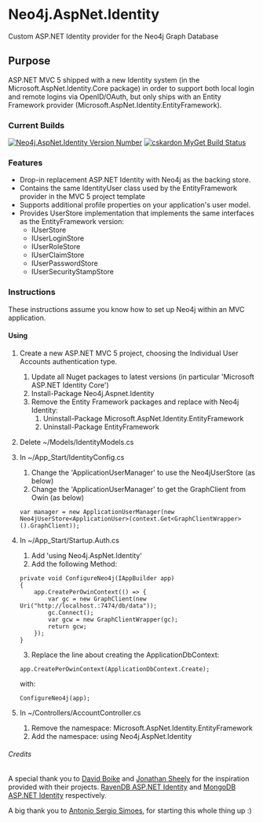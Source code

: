 Neo4j.AspNet.Identity
=====================

Custom ASP.NET Identity provider for the Neo4j Graph Database

## Purpose

ASP.NET MVC 5 shipped with a new Identity system (in the Microsoft.AspNet.Identity.Core package) in order to support both local login and remote logins via OpenID/OAuth, but only ships with an Entity Framework provider (Microsoft.AspNet.Identity.EntityFramework).

### Current Builds

[![Neo4j.AspNet.Identity Version Number](https://img.shields.io/nuget/v/Neo4j.AspNet.Identity.svg)](https://www.nuget.org/packages/Neo4j.AspNet.Identity/)
[![cskardon MyGet Build Status](https://www.myget.org/BuildSource/Badge/cskardon?identifier=d52e5cea-7c14-4043-86b8-97495ebbb5c4)](https://www.myget.org/)

### Features

- Drop-in replacement ASP.NET Identity with Neo4j as the backing store.
- Contains the same IdentityUser class used by the EntityFramework provider in the MVC 5 project template
- Supports additional profile properties on your application's user model.
- Provides UserStore implementation that implements the same interfaces as the EntityFramework version:
  - IUserStore
  - IUserLoginStore
  - IUserRoleStore
  - IUserClaimStore
  - IUserPasswordStore
  - IUserSecurityStampStore
 

### Instructions

These instructions assume you know how to set up Neo4j within an MVC application.

#### Using 

1. Create a new ASP.NET MVC 5 project, choosing the Individual User Accounts authentication type.
    1. Update all Nuget packages to latest versions (in particular 'Microsoft ASP.NET Identity Core')
    2. Install-Package Neo4j.Aspnet.Identity
    3. Remove the Entity Framework packages and replace with Neo4j Identity:
        1. Uninstall-Package Microsoft.AspNet.Identity.EntityFramework
        2. Uninstall-Package EntityFramework

2. Delete ~/Models/IdentityModels.cs
3. In ~/App_Start/IdentityConfig.cs
    1. Change the 'ApplicationUserManager' to use the Neo4jUserStore (as below)
    2. Change the 'ApplicationUserManager' to get the GraphClient from Owin (as below)

    `var manager = new ApplicationUserManager(new Neo4jUserStore<ApplicationUser>(context.Get<GraphClientWrapper>().GraphClient));`

4. In ~/App_Start/Startup.Auth.cs
    1. Add 'using Neo4j.AspNet.Identity'
    2. Add the following Method:

    ```
    private void ConfigureNeo4j(IAppBuilder app)
    {
        app.CreatePerOwinContext(() => {
            var gc = new GraphClient(new Uri("http://localhost.:7474/db/data"));
            gc.Connect();
            var gcw = new GraphClientWrapper(gc);
            return gcw;
        });
    }
    ```

    3. Replace the line about creating the ApplicationDbContext:
    
    `app.CreatePerOwinContext(ApplicationDbContext.Create);`
    
    with:

    `ConfigureNeo4j(app);`

5. In ~/Controllers/AccountController.cs
    1. Remove the namespace: Microsoft.AspNet.Identity.EntityFramework
    2. Add the namespace: using Neo4j.AspNet.Identity


###### Credits

A special thank you to [David Boike](https://github.com/DavidBoike) and [Jonathan Sheely](https://github.com/jsheely) for the inspiration provided with their projects. [RavenDB ASP.NET Identity](https://github.com/ILMServices/RavenDB.AspNet.Identity.) and [MongoDB ASP.NET Identity](https://github.com/InspectorIT/MongoDB.AspNet.Identity) respectively. 

A big thank you to [Antonio Sergio Simoes](https://github.com/assimoes), for starting this whole thing up :)
